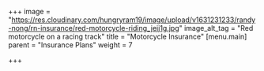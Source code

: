 +++
image = "https://res.cloudinary.com/hungryram19/image/upload/v1631231233/randy-nong/rn-insurance/red-motorcycle-riding_jejj1g.jpg"
image_alt_tag = "Red motorcycle on a racing track"
title = "Motorcycle Insurance"
[menu.main]
parent = "Insurance Plans"
weight = 7

+++

